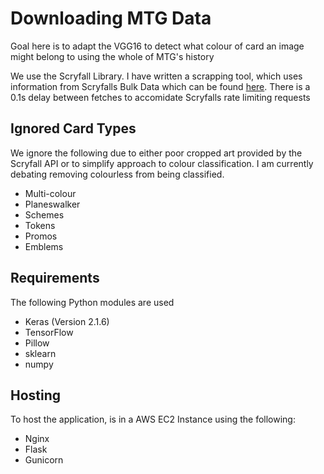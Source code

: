 # Downloading MTG Data

Goal here is to adapt the VGG16 to detect what colour of card an image might belong to using the whole of MTG's history

We use the Scryfall Library. I have written a scrapping tool, which uses information from Scryfalls Bulk Data which can be found [here](https://scryfall.com/docs/api/bulk-data). There is a 0.1s delay between fetches to accomidate Scryfalls rate limiting requests

## Ignored Card Types
We ignore the following due to either poor cropped art provided by the Scryfall API or to simplify approach to colour classification. I am currently debating removing colourless from being classified.
- Multi-colour
- Planeswalker
- Schemes
- Tokens
- Promos
- Emblems


## Requirements

The following Python modules are used

- Keras (Version 2.1.6)
- TensorFlow
- Pillow
- sklearn
- numpy

## Hosting

To host the application, is in a AWS EC2 Instance using the following:
- Nginx
- Flask
- Gunicorn
